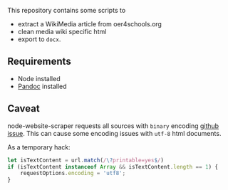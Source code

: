 This repository contains some scripts to 
* extract a WikiMedia article from oer4schools.org
* clean media wiki specific html
* export to `docx`.

## Requirements
* Node installed
* [Pandoc](https://pandoc.org/) installed

## Caveat
node-website-scraper requests all sources with `binary` encoding [github issue](https://github.com/website-scraper/node-website-scraper/issues/264). This can cause some encoding issues with `utf-8` html documents.

As a temporary hack:
```javascript
let isTextContent = url.match(/\?printable=yes$/)
if (isTextContent instanceof Array && isTextContent.length == 1) {
    requestOptions.encoding = 'utf8';
}
```